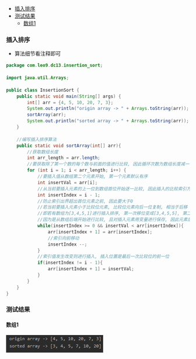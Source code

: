 <!-- TOC -->

- [插入排序](#%e6%8f%92%e5%85%a5%e6%8e%92%e5%ba%8f)
- [测试结果](#%e6%b5%8b%e8%af%95%e7%bb%93%e6%9e%9c)
  - [数组1](#%e6%95%b0%e7%bb%841)

<!-- /TOC -->

### 插入排序
- 算法细节看注释即可
```java
package com.leo9.dc13.insertion_sort;

import java.util.Arrays;

public class InsertionSort {
    public static void main(String[] args) {
        int[] arr = {4, 5, 10, 20, 7, 3};
        System.out.println("origin array -> " + Arrays.toString(arr));
        sortArray(arr);
        System.out.println("sorted array -> " + Arrays.toString(arr));
    }

    //编写插入排序算法
    public static void sortArray(int[] arr){
        //获取数组长度
        int arr_length = arr.length;
        //要获取除了第一个数的每个数与前面的值进行比较, 因此循环次数为数组长度减一
        for (int i = 1; i < arr_length; i++) {
            //要插入值从数组第二个元素开始, 第一个元素默认有序
            int insertVal = arr[i];
            //从当前要插入元素的上一位到数组首位开始逐一比较, 因此插入的比较索引为当前插入值索引减一
            int insertIndex = i - 1;
            //防止索引出界超出首位元素之前, 因此要大于0
            //若当前要插入元素小于比较位元素, 比较位元素向后一位复制, 相当于后移
            //即若有数组为[3,4,5,1]进行插入排序, 第一次移位变成[3,4,5,5], 第二次移位变成[3,4,4,5], 第三次移位是[3,3,4,5], 插入位置是最后一次比较位的前一位, 当前最后一位是-1, 前一位则是0
            //因为是从数组后端开始进行比较, 且对插入元素用变量进行保存, 因此元素后移并不会导致元素缺失.
            while(insertIndex >= 0 && insertVal < arr[insertIndex]){
                arr[insertIndex + 1] = arr[insertIndex];
                //索引向前移动
                insertIndex --;
            }
            //索引值发生改变则进行插入, 插入位置是最后一次比较位的前一位
            if(insertIndex != i - 1){
                arr[insertIndex + 1] = insertVal;
            }
        }
    }
}

```

### 测试结果
#### 数组1
![Array1](../99.images/2020-05-14-09-16-15.png)